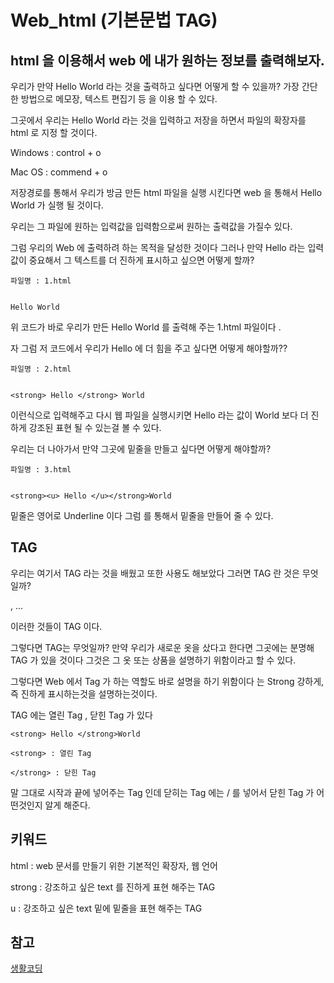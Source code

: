 # Web_html (기본문법 TAG)


## html 을 이용해서 web 에 내가 원하는 정보를 출력해보자.

우리가 만약 Hello World 라는 것을 출력하고 싶다면 어떻게 할 수 있을까? 가장 간단한 방법으로 메모장, 텍스트 편집기 등 을 이용 할 수 있다.

그곳에서 우리는 Hello World 라는 것을 입력하고 저장을 하면서 파일의 확장자를 html 로 지정 할 것이다.

Windows : control + o  

Mac OS : commend + o 

저장경로를 통해서 우리가 방금 만든 html 파일을 실행 시킨다면 web 을 통해서 Hello World 가 실행 될 것이다.

우리는 그 파일에 원하는 입력값을 입력함으로써 원하는 출력값을 가질수 있다.

그럼 우리의 Web 에 출력하려 하는 목적을 달성한 것이다 그러나 만약 Hello 라는 입력값이 중요해서 그 텍스트를 더 진하게 표시하고 싶으면 어떻게 할까?

```
파일명 : 1.html


Hello World 

``` 

위 코드가 바로 우리가 만든 Hello World 를 출력해 주는 1.html 파일이다 .

자 그럼 저 코드에서 우리가 Hello 에 더 힘을 주고 싶다면 어떻게 해야할까??

```
파일명 : 2.html


<strong> Hello </strong> World

``` 

이런식으로 입력해주고 다시 웹 파일을 실행시키면 Hello 라는 값이 World 보다 더 진하게 강조된 표현 될 수 있는걸 볼 수 있다.

우리는 더 나아가서 만약 그곳에 밑줄을 만들고 싶다면 어떻게 해야할까?

```
파일명 : 3.html


<strong><u> Hello </u></strong>World 

``` 

밑줄은 영어로 Underline 이다 그럼 <u> </u> 를 통해서 밑줄을 만들어 줄 수 있다.

## TAG

우리는 여기서 TAG 라는 것을 배웠고 또한 사용도 해보았다 그러면 TAG 란 것은 무엇일까?

<strong> </strong>, <u> </u> ...

이러한 것들이 TAG 이다.

그렇다면 TAG는 무엇일까? 만약 우리가 새로운 옷을 샀다고 한다면 그곳에는 분명해 TAG 가 있을 것이다 그것은 그 옷 또는 상품을 설명하기 위함이라고 할 수 있다.

그렇다면 Web 에서 Tag 가 하는 역할도 바로 설명을 하기 위함이다 <strong> </strong> 는 Strong 강하게, 즉 진하게 표시하는것을 설명하는것이다.

TAG 에는 열린 Tag , 닫힌 Tag 가 있다 

```
<strong> Hello </strong>World

<strong> : 열린 Tag

</strong> : 닫힌 Tag 
```

말 그대로 시작과 끝에 넣어주는 Tag 인데 닫히는 Tag 에는 / 를 넣어서 닫힌 Tag 가 어떤것인지 알게 해준다.

## 키워드

html : web 문서를 만들기 위한 기본적인 확장자, 웹 언어

strong : 강조하고 싶은 text 를 진하게 표현 해주는 TAG

u : 강조하고 싶은 text 밑에 밑줄을 표현 해주는 TAG


## 참고 
[생활코딩](https://opentutorials.org/course/3084/18392)
